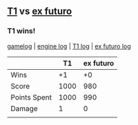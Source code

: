 ## [T1](<../../T1/README.md>) vs [ex futuro](<../../ex futuro/README.md>)
### T1 wins!

[gamelog](<gamelog.json>) | [engine log](<engine>) | [T1 log](<T1>) | [ex futuro log](<ex futuro>)

|              | T1   | ex futuro |
| ------------ | ---- | --------- |
| Wins         |   +1 |        +0 |
| Score        | 1000 |       980 |
| Points Spent | 1000 |       990 |
| Damage       |    1 |         0 |
|              |      |           |
